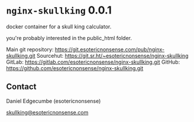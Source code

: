 # `nginx-skullking` 0.0.1

docker container for a skull king calculator.

you're probably interested in the public_html folder.

Main git repository: <https://git.esotericnonsense.com/pub/nginx-skullking.git>
Sourcehut:           <https://git.sr.ht/~esotericnonsense/nginx-skullking>
GitLab:              <https://gitlab.com/esotericnonsense/nginx-skullking.git>
GitHub:              <https://github.com/esotericnonsense/nginx-skullking.git>

## Contact

Daniel Edgecumbe (esotericnonsense)

[skullking@esotericnonsense.com](mailto:skullking@esotericnonsense.com)
